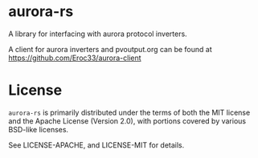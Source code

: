 # aurora-rs

A library for interfacing with aurora protocol inverters.

A client for aurora inverters and pvoutput.org can be found at https://github.com/Eroc33/aurora-client

# License
`aurora-rs` is primarily distributed under the terms of both the MIT license and the Apache License (Version 2.0), with portions covered by various BSD-like licenses.

See LICENSE-APACHE, and LICENSE-MIT for details.
